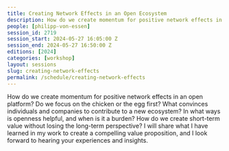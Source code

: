 ```yaml
---
title: Creating Network Effects in an Open Ecosystem
description: How do we create momentum for positive network effects in an open platform?
people: [philipp-von-essen]
session_id: 2719
session_start: 2024-05-27 16:05:00 Z
session_end: 2024-05-27 16:50:00 Z
editions: [2024]
categories: [workshop]
layout: sessions
slug: creating-network-effects
permalink: /schedule/creating-network-effects
---
```


How do we create momentum for positive network effects in an open platform? Do we focus on the chicken or 
the egg first? What convinces individuals and companies to contribute to a new ecosystem? In what ways is 
openness helpful, and when is it a burden? How do we create short-term value without losing the long-term perspective?  I will share what I have learned in my work to create a compelling value proposition, and I look forward to hearing your experiences and insights.

